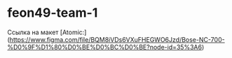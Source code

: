 # feon49-team-1

Ccылка на макет
[Atomic:]
(https://www.figma.com/file/BQM8iVDs6VXuFHEGWO6Jzd/Bose-NC-700-%D0%9F%D1%80%D0%BE%D0%BC%D0%BE?node-id=35%3A6)
